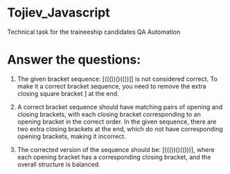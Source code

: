 # Tojiev_Javascript
Technical task for the traineeship candidates QA Automation

# Answer the questions:
1. The given bracket sequence: [((())()(())]] is not considered correct. To make it a correct bracket sequence, you need to remove the extra closing square bracket ] at the end.

2. A correct bracket sequence should have matching pairs of opening and closing brackets, with each closing bracket corresponding to an opening bracket in the correct order. In the given sequence, there are two extra closing brackets at the end, which do not have corresponding opening brackets, making it incorrect.

3. The corrected version of the sequence should be: [((())()(()))], where each opening bracket has a corresponding closing bracket, and the overall structure is balanced.

